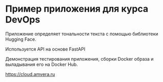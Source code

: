 # Пример приложения для курса DevOps

Приложение определяет тональности текста с помощью библиотеки Hugging Face.

Используется API на основе FastAPI

Демонстрация тестирования приложения, сборки Docker образа и выладывания его на Docker Hub.

https://cloud.amvera.ru
   

